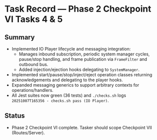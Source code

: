 # Task Record — Phase 2 Checkpoint VI Tasks 4 & 5

## Summary
- Implemented IO Player lifecycle and messaging integration:
  - Manages inbound subscription, periodic system manager cycles, pause/stop handling, and frame publication via `FrameFilter` and outbound bus.
  - Added injection/ejection hooks delegating to `SystemManager`.
- Implemented start/pause/stop/inject/eject operation classes returning acknowledgements and delegating to the player hooks.
- Expanded messaging generics to support arbitrary contexts for operations/handlers.
- All Jest suites now green (36 tests) and `./checks.sh` logs `20251007T165356 - checks.sh pass (IO Player)`.

## Status
- Phase 2 Checkpoint VI complete. Tasker should scope Checkpoint VII (Routes/Server).
